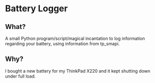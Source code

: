 # Battery Logger

## What?

A small Python program/script/magical incantation to log information regarding your battery, using information from tp_smapi.

## Why?

I bought a new battery for my ThinkPad X220 and it kept shutting down under full load.